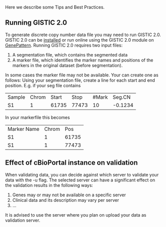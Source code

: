 Here we describe some Tips and Best Practices.

## Running GISTIC 2.0
To generate discrete copy number data file you may need to run GISTIC 2.0. GISTIC 2.0 can be [installed](https://www.broadinstitute.org/cgi-bin/cancer/publications/pub_paper.cgi?mode=view&paper_id=216&p=t) or run online using the GISTIC 2.0 module on [GenePattern](https://cloud.genepattern.org). 
Running GISTIC 2.0 requires two input files: 

1. A segmentation file, which contains the segmented data 
2. A marker file, which identifies the marker names and positions of the markers in the original dataset (before segmentation). 

In some cases the marker file may not be available. Your can create one as follows:
Using your segmentation file, create a line for each start and end position. E.g. if your seg file contains

<table>
<tr>
<td>Sample</td><td>Chrom</td><td>Start</td><td>Stop</td><td>#Mark</td><td>Seg.CN</td>
</tr>
<tr>
<td>S1</td><td>1</td><td>61735</td><td>77473</td><td>10</td><td>-0.1234 </td>
</tr>
</table>

In your markerfile this becomes

<table>
<tr>
<td>Marker Name</td><td>Chrom</td><td>Pos</td>
</tr>
<tr>
<td>S1</td><td>1</td><td>61735</td>
</tr>
<tr>
<td>S1</td><td>1</td><td>77473</td>
</tr>
</table>


## Effect of cBioPortal instance on validation
When validating data, you can decide against which server to validate your data with the -u flag. The selected server can have a significant effect on the validation results in the following ways:

1. Genes may or may not be available on a specific server
2. Clinical data and its description may vary per server
3. ...

It is advised to use the server where you plan on upload your data as validation server. 
